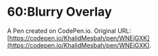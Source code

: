 # 60:Blurry Overlay

A Pen created on CodePen.io. Original URL: [https://codepen.io/KhalidMesbah/pen/WNEjGXK](https://codepen.io/KhalidMesbah/pen/WNEjGXK).


